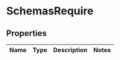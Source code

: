 # SchemasRequire

## Properties
Name | Type | Description | Notes
------------ | ------------- | ------------- | -------------
